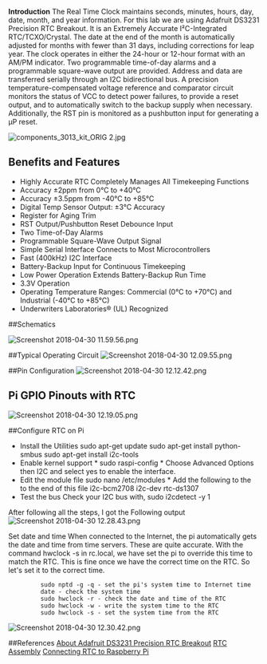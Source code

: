 **Introduction**
The Real Time Clock maintains seconds, minutes, hours, day, date, month, and year information. For this lab we are using Adafruit DS3231 Precision RTC Breakout. It is an Extremely Accurate I²C-Integrated RTC/TCXO/Crystal. The date at the end of the month is automatically adjusted for months with fewer than 31 days, including corrections for leap year. The clock operates in either the 24-hour or 12-hour format with an AM/PM indicator. Two programmable time-of-day alarms and a programmable square-wave output are provided. Address and data are transferred serially through an I2C bidirectional bus.
A precision temperature-compensated voltage reference and comparator circuit monitors the status of VCC to
detect power failures, to provide a reset output, and to automatically switch to the backup supply when necessary. Additionally, the RST pin is monitored as a pushbutton input for generating a μP reset.


![components_3013_kit_ORIG 2.jpg](https://bitbucket.org/repo/BgdaKR7/images/919966187-components_3013_kit_ORIG%202.jpg)

## Benefits and Features
* Highly Accurate RTC Completely Manages All Timekeeping Functions
*  Accuracy ±2ppm from 0°C to +40°C
* Accuracy ±3.5ppm from -40°C to +85°C
* Digital Temp Sensor Output: ±3°C Accuracy
* Register for Aging Trim
* RST Output/Pushbutton Reset Debounce Input
* Two Time-of-Day Alarms
* Programmable Square-Wave Output Signal
* Simple Serial Interface Connects to Most Microcontrollers
* Fast (400kHz) I2C Interface
* Battery-Backup Input for Continuous Timekeeping
* Low Power Operation Extends Battery-Backup Run Time
* 3.3V Operation
* Operating Temperature Ranges: Commercial (0°C to +70°C) and Industrial (-40°C to +85°C)
* Underwriters Laboratories® (UL) Recognized

##Schematics

![Screenshot 2018-04-30 11.59.56.png](https://bitbucket.org/repo/BgdaKR7/images/1697195301-Screenshot%202018-04-30%2011.59.56.png)

##Typical Operating Circuit
![Screenshot 2018-04-30 12.09.55.png](https://bitbucket.org/repo/BgdaKR7/images/1266828269-Screenshot%202018-04-30%2012.09.55.png)

##Pin Configuration
![Screenshot 2018-04-30 12.12.42.png](https://bitbucket.org/repo/BgdaKR7/images/1255289002-Screenshot%202018-04-30%2012.12.42.png)

## Pi GPIO Pinouts with RTC
![Screenshot 2018-04-30 12.19.05.png](https://bitbucket.org/repo/BgdaKR7/images/3162830509-Screenshot%202018-04-30%2012.19.05.png)
 
##Configure RTC on Pi
* Install the Utilities
       sudo apt-get update
       sudo apt-get install python-smbus
       sudo apt-get install i2c-tools
* Enable kernel support
       * sudo raspi-config
       * Choose Advanced Options then I2C and select yes to enable the interface.
* Edit the module file
        sudo nano /etc/modules
        * Add the following to the to the end of this file
                i2c-bcm2708
                i2c-dev
                rtc-ds1307
* Test the bus
Check your I2C bus with, sudo i2cdetect -y 1

After following all the steps, I got the Following output
![Screenshot 2018-04-30 12.28.43.png](https://bitbucket.org/repo/BgdaKR7/images/148155558-Screenshot%202018-04-30%2012.28.43.png)

Set date and time
When connected to the Internet, the pi automatically gets the date and time from time servers. These are quite accurate. With the command hwclock -s in rc.local, we have set the pi to override this time to match the RTC. This is fine once we have the correct time on the RTC. So let's set it to the correct time.

             sudo nptd -g -q - set the pi's system time to Internet time
             date - check the system time
             sudo hwclock -r - check the date and time of the RTC
             sudo hwclock -w - write the system time to the RTC
             sudo hwclock -s - set the system time from the RTC

![Screenshot 2018-04-30 12.30.42.png](https://bitbucket.org/repo/BgdaKR7/images/2390713276-Screenshot%202018-04-30%2012.30.42.png)

##References
[About Adafruit DS3231 Precision RTC Breakout](https://cdn-shop.adafruit.com/product-files/3013/DS3231.pdf)
[RTC Assembly](https://learn.adafruit.com/adafruit-ds3231-precision-rtc-breakout/assembly)
[Connecting RTC to Raspberry Pi](http://www.intellamech.com/RaspberryPi-projects/rpi_RTCds3231)